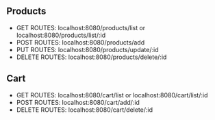 ## Products  
- GET ROUTES: localhost:8080/products/list or localhost:8080/products/list/:id
- POST ROUTES: localhost:8080/products/add
- PUT ROUTES: localhost:8080/products/update/:id
- DELETE ROUTES: localhost:8080/products/delete/:id

## Cart
- GET ROUTES: localhost:8080/cart/list or localhost:8080/cart/list/:id
- POST ROUTES: localhost:8080/cart/add/:id
- DELETE ROUTES: localhost:8080/cart/delete/:id
